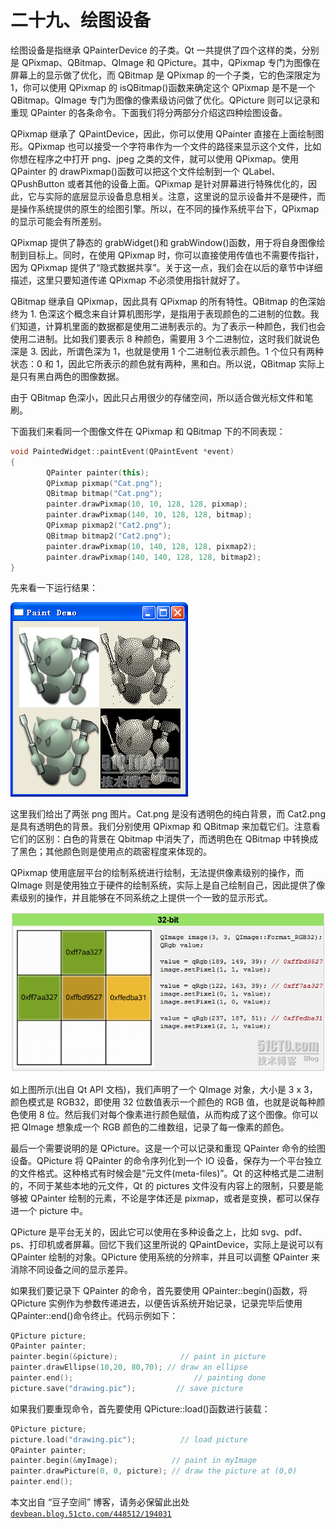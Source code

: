# 二十九、绘图设备

绘图设备是指继承 QPainterDevice 的子类。Qt 一共提供了四个这样的类，分别是 QPixmap、QBitmap、QImage 和 QPicture。其中，QPixmap 专门为图像在屏幕上的显示做了优化，而 QBitmap 是 QPixmap 的一个子类，它的色深限定为 1，你可以使用 QPixmap 的 isQBitmap()函数来确定这个 QPixmap 是不是一个 QBitmap。QImage 专门为图像的像素级访问做了优化。QPicture 则可以记录和重现 QPainter 的各条命令。下面我们将分两部分介绍这四种绘图设备。

QPixmap 继承了 QPaintDevice，因此，你可以使用 QPainter 直接在上面绘制图形。QPixmap 也可以接受一个字符串作为一个文件的路径来显示这个文件，比如你想在程序之中打开 png、jpeg 之类的文件，就可以使用 QPixmap。使用 QPainter 的 drawPixmap()函数可以把这个文件绘制到一个 QLabel、QPushButton 或者其他的设备上面。QPixmap 是针对屏幕进行特殊优化的，因此，它与实际的底层显示设备息息相关。注意，这里说的显示设备并不是硬件，而是操作系统提供的原生的绘图引擎。所以，在不同的操作系统平台下，QPixmap 的显示可能会有所差别。

QPixmap 提供了静态的 grabWidget()和 grabWindow()函数，用于将自身图像绘制到目标上。同时，在使用 QPixmap 时，你可以直接使用传值也不需要传指针，因为 QPixmap 提供了“隐式数据共享”。关于这一点，我们会在以后的章节中详细描述，这里只要知道传递 QPixmap 不必须使用指针就好了。

QBitmap 继承自 QPixmap，因此具有 QPixmap 的所有特性。QBitmap 的色深始终为 1\. 色深这个概念来自计算机图形学，是指用于表现颜色的二进制的位数。我们知道，计算机里面的数据都是使用二进制表示的。为了表示一种颜色，我们也会使用二进制。比如我们要表示 8 种颜色，需要用 3 个二进制位，这时我们就说色深是 3\. 因此，所谓色深为 1，也就是使用 1 个二进制位表示颜色。1 个位只有两种状态：0 和 1，因此它所表示的颜色就有两种，黑和白。所以说，QBitmap 实际上是只有黑白两色的图像数据。

由于 QBitmap 色深小，因此只占用很少的存储空间，所以适合做光标文件和笔刷。

下面我们来看同一个图像文件在 QPixmap 和 QBitmap 下的不同表现：

```cpp
void PaintedWidget::paintEvent(QPaintEvent *event) 
{ 
        QPainter painter(this); 
        QPixmap pixmap("Cat.png"); 
        QBitmap bitmap("Cat.png"); 
        painter.drawPixmap(10, 10, 128, 128, pixmap); 
        painter.drawPixmap(140, 10, 128, 128, bitmap); 
        QPixmap pixmap2("Cat2.png"); 
        QBitmap bitmap2("Cat2.png"); 
        painter.drawPixmap(10, 140, 128, 128, pixmap2); 
        painter.drawPixmap(140, 140, 128, 128, bitmap2); 
}
```

先来看一下运行结果：

![](img/50.png)

这里我们给出了两张 png 图片。Cat.png 是没有透明色的纯白背景，而 Cat2.png 是具有透明色的背景。我们分别使用 QPixmap 和 QBitmap 来加载它们。注意看它们的区别：白色的背景在 Qbitmap 中消失了，而透明色在 QBitmap 中转换成了黑色；其他颜色则是使用点的疏密程度来体现的。

QPixmap 使用底层平台的绘制系统进行绘制，无法提供像素级别的操作，而 QImage 则是使用独立于硬件的绘制系统，实际上是自己绘制自己，因此提供了像素级别的操作，并且能够在不同系统之上提供一个一致的显示形式。

![](img/51.png)

如上图所示(出自 Qt API 文档)，我们声明了一个 QImage 对象，大小是 3 x 3，颜色模式是 RGB32，即使用 32 位数值表示一个颜色的 RGB 值，也就是说每种颜色使用 8 位。然后我们对每个像素进行颜色赋值，从而构成了这个图像。你可以把 QImage 想象成一个 RGB 颜色的二维数组，记录了每一像素的颜色。

最后一个需要说明的是 QPicture。这是一个可以记录和重现 QPainter 命令的绘图设备。QPicture 将 QPainter 的命令序列化到一个 IO 设备，保存为一个平台独立的文件格式。这种格式有时候会是“元文件(meta-files)”。Qt 的这种格式是二进制的，不同于某些本地的元文件，Qt 的 pictures 文件没有内容上的限制，只要是能够被 QPainter 绘制的元素，不论是字体还是 pixmap，或者是变换，都可以保存进一个 picture 中。

QPicture 是平台无关的，因此它可以使用在多种设备之上，比如 svg、pdf、ps、打印机或者屏幕。回忆下我们这里所说的 QPaintDevice，实际上是说可以有 QPainter 绘制的对象。QPicture 使用系统的分辨率，并且可以调整 QPainter 来消除不同设备之间的显示差异。

如果我们要记录下 QPainter 的命令，首先要使用 QPainter::begin()函数，将 QPicture 实例作为参数传递进去，以便告诉系统开始记录，记录完毕后使用 QPainter::end()命令终止。代码示例如下：

```cpp
QPicture picture; 
QPainter painter; 
painter.begin(&picture);              // paint in picture 
painter.drawEllipse(10,20, 80,70); // draw an ellipse 
painter.end();                           // painting done 
picture.save("drawing.pic");         // save picture
```

如果我们要重现命令，首先要使用 QPicture::load()函数进行装载：

```cpp
QPicture picture; 
picture.load("drawing.pic");          // load picture 
QPainter painter; 
painter.begin(&myImage);            // paint in myImage 
painter.drawPicture(0, 0, picture); // draw the picture at (0,0) 
painter.end();
```

本文出自 “豆子空间” 博客，请务必保留此出处 [`devbean.blog.51cto.com/448512/194031`](http://devbean.blog.51cto.com/448512/194031)